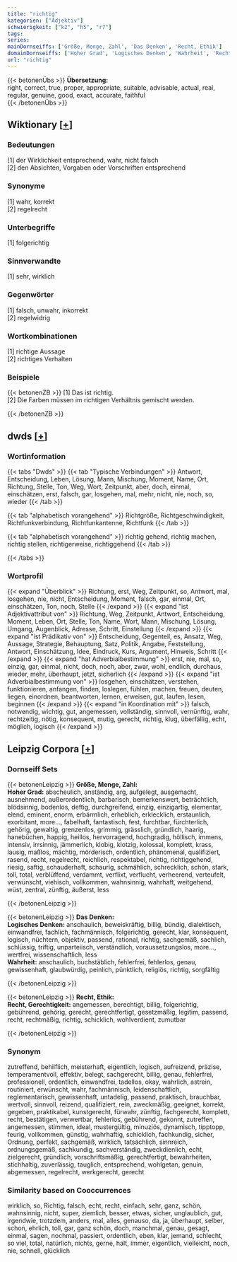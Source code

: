 ```yaml
---
title: "richtig"
kategorien: ["Adjektiv"]
schwierigkeit: ["k2", "h5", "r7"]
tags:
series:
mainDornseiffs: ['Größe, Menge, Zahl', 'Das Denken', 'Recht, Ethik']
domainDornseiffs: ['Hoher Grad', 'Logisches Denken', 'Wahrheit', 'Recht, Gerechtigkeit']
url: "richtig"
---
```


{{< betonenÜbs >}}
**Übersetzung:**  
right, correct, true, proper, appropriate, suitable, advisable, actual, real, regular, genuine, good, exact, accurate, faithful  
{{< /betonenÜbs >}}

## Wiktionary [[+](https://de.wiktionary.org/wiki/richtig)]

### Bedeutungen
[1] der Wirklichkeit entsprechend, wahr, nicht falsch  
[2] den Absichten, Vorgaben oder Vorschriften entsprechend  

### Synonyme
[1] wahr, korrekt  
[2] regelrecht  

### Unterbegriffe
[1] folgerichtig  

### Sinnverwandte
[1] sehr, wirklich  

### Gegenwörter
[1] falsch, unwahr, inkorrekt  
[2] regelwidrig  

### Wortkombinationen
[1] richtige Aussage  
[2] richtiges Verhalten  

### Beispiele
{{< betonenZB >}}
[1] Das ist richtig.  
[2] Die Farben müssen im richtigen Verhältnis gemischt werden.  

{{< /betonenZB >}}


## dwds [[+](https://www.dwds.de/wb/richtig)]

### Wortinformation
{{< tabs "Dwds" >}}
{{< tab "Typische Verbindungen" >}}
Antwort, Entscheidung, Leben, Lösung, Mann, Mischung, Moment, Name, Ort, Richtung, Stelle, Ton, Weg, Wort, Zeitpunkt, aber, doch, einmal, einschätzen, erst, falsch, gar, losgehen, mal, mehr, nicht, nie, noch, so, wieder
{{< /tab >}}

{{< tab "alphabetisch vorangehend" >}}
Richtgröße, Richtgeschwindigkeit, Richtfunkverbindung, Richtfunkantenne, Richtfunk
{{< /tab >}}

{{< tab "alphabetisch vorangehend" >}}
richtig gehend, richtig machen, richtig stellen, richtigerweise, richtiggehend
{{< /tab >}}

{{< /tabs >}}

### Wortprofil
{{< expand "Überblick" >}} Richtung, erst, Weg, Zeitpunkt, so, Antwort, mal, losgehen, nie, nicht, Entscheidung, Moment, falsch, gar, einmal, Ort, einschätzen, Ton, noch, Stelle {{< /expand >}}
{{< expand "ist Adjektivattribut von" >}} Richtung, Weg, Zeitpunkt, Antwort, Entscheidung, Moment, Leben, Ort, Stelle, Ton, Name, Wort, Mann, Mischung, Lösung, Umgang, Augenblick, Adresse, Schritt, Einstellung {{< /expand >}}
{{< expand "ist Prädikativ von" >}} Entscheidung, Gegenteil, es, Ansatz, Weg, Aussage, Strategie, Behauptung, Satz, Politik, Angabe, Feststellung, Antwort, Einschätzung, Idee, Eindruck, Kurs, Argument, Hinweis, Schritt {{< /expand >}}
{{< expand "hat Adverbialbestimmung" >}} erst, nie, mal, so, einzig, gar, einmal, nicht, doch, noch, aber, zwar, wohl, endlich, durchaus, wieder, mehr, überhaupt, jetzt, sicherlich {{< /expand >}}
{{< expand "ist Adverbialbestimmung von" >}} losgehen, einschätzen, verstehen, funktionieren, anfangen, finden, loslegen, fühlen, machen, freuen, deuten, liegen, einordnen, beantworten, lernen, erweisen, gut, laufen, lesen, beginnen {{< /expand >}}
{{< expand "in Koordination mit" >}} falsch, notwendig, wichtig, gut, angemessen, vollständig, sinnvoll, vernünftig, wahr, rechtzeitig, nötig, konsequent, mutig, gerecht, richtig, klug, überfällig, echt, möglich, logisch {{< /expand >}}

## Leipzig Corpora [[+](https://corpora.uni-leipzig.de/en/res?word=richtig&corpusId=deu_newscrawl-public_2018)]

### Dornseiff Sets
{{< betonenLeipzig >}}
**Größe, Menge, Zahl:**  
**Hoher Grad:** abscheulich, anständig, arg, aufgelegt, ausgemacht, ausnehmend, außerordentlich, barbarisch, bemerkenswert, beträchtlich, blödsinnig, bodenlos, deftig, durchgreifend, einzig, einzigartig, elementar, elend, eminent, enorm, erbärmlich, erheblich, erklecklich, erstaunlich, exorbitant, more..., fabelhaft, fantastisch, fest, furchtbar, fürchterlich, gehörig, gewaltig, grenzenlos, grimmig, grässlich, gründlich, haarig, hanebüchen, happig, heillos, hervorragend, hochgradig, höllisch, immens, intensiv, irrsinnig, jämmerlich, klobig, klotzig, kolossal, komplett, krass, lausig, maßlos, mächtig, mörderisch, ordentlich, phänomenal, qualifiziert, rasend, recht, regelrecht, reichlich, respektabel, richtig, richtiggehend, riesig, saftig, schauderhaft, schaurig, schmählich, schrecklich, schön, stark, toll, total, verblüffend, verdammt, verflixt, verflucht, verheerend, verteufelt, verwünscht, viehisch, vollkommen, wahnsinnig, wahrhaft, weitgehend, wüst, zentral, zünftig, äußerst, less  

{{< /betonenLeipzig >}}


{{< betonenLeipzig >}}
**Das Denken:**  
**Logisches Denken:** anschaulich, beweiskräftig, billig, bündig, dialektisch, einwandfrei, fachlich, fachmännisch, folgerichtig, gerecht, klar, konsequent, logisch, nüchtern, objektiv, passend, rational, richtig, sachgemäß, sachlich, schlüssig, triftig, unparteiisch, verständlich, voraussetzungslos, more..., wertfrei, wissenschaftlich, less  
**Wahrheit:** anschaulich, buchstäblich, fehlerfrei, fehlerlos, genau, gewissenhaft, glaubwürdig, peinlich, pünktlich, religiös, richtig, sorgfältig  

{{< /betonenLeipzig >}}


{{< betonenLeipzig >}}
**Recht, Ethik:**  
**Recht, Gerechtigkeit:** angemessen, berechtigt, billig, folgerichtig, gebührend, gehörig, gerecht, gerechtfertigt, gesetzmäßig, legitim, passend, recht, rechtmäßig, richtig, schicklich, wohlverdient, zumutbar  

{{< /betonenLeipzig >}}

### Synonym
zutreffend, behilflich, meisterhaft, eigentlich, logisch, aufreizend, präzise, temperamentvoll, effektiv, belegt, sachgerecht, billig, genau, fehlerfrei, professionell, ordentlich, einwandfrei, tadellos, okay, wahrlich, astrein, routiniert, erwünscht, wahr, fachmännisch, leidenschaftlich, reglementarisch, gewissenhaft, untadelig, passend, praktisch, brauchbar, wertvoll, sinnvoll, reizend, qualifiziert, rein, zweckmäßig, geeignet, korrekt, gegeben, praktikabel, kunstgerecht, fürwahr, zünftig, fachgerecht, komplett, recht, bestätigen, verwertbar, fehlerlos, gebührend, gekonnt, zutreffen, angemessen, stimmen, ideal, mustergültig, minuziös, dynamisch, tipptopp, feurig, vollkommen, günstig, wahrhaftig, schicklich, fachkundig, sicher, Ordnung, perfekt, sachgemäß, wirklich, tatsächlich, sinnreich, ordnungsgemäß, sachkundig, sachverständig, zweckdienlich, echt, zielgerecht, gründlich, vorschriftsmäßig, gerechtfertigt, bewahrheiten, stichhaltig, zuverlässig, tauglich, entsprechend, wohlgetan, genuin, abgemessen, regelrecht, werkgerecht, gerecht


### Similarity based on Cooccurrences
wirklich, so, Richtig, falsch, echt, recht, einfach, sehr, ganz, schön, wahnsinnig, nicht, super, ziemlich, besser, etwas, sicher, unglaublich, gut, irgendwie, trotzdem, anders, mal, alles, genauso, da, ja, überhaupt, selber, schon, ehrlich, toll, gar, ganz schön, doch, manchmal, genau, gesagt, einmal, sagen, nochmal, passiert, ordentlich, eben, klar, jemand, schlecht, so viel, total, natürlich, nichts, gerne, halt, immer, eigentlich, vielleicht, noch, nie, schnell, glücklich


